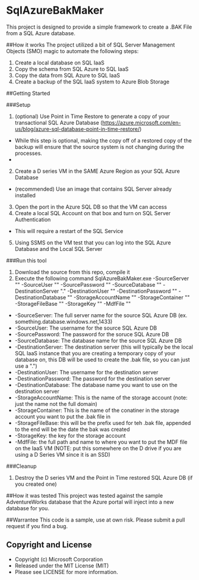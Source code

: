 # SqlAzureBakMaker
This project is designed to provide a simple framework to create a .BAK File from a SQL Azure database. 

##How it works
The project utilized a bit of SQL Server Management Objects (SMO) magic to automate the following steps:

1. Create a local database on SQL IaaS
2. Copy the schema from SQL Azure to SQL IaaS
3. Copy the data from SQL Azure to SQL IaaS
4. Create a backup of the SQL IaaS system to Azure Blob Storage

##Getting Started

###Setup
1. (optional) Use Point in Time Restore to generate a copy of your transactional SQL Azure Database (https://azure.microsoft.com/en-us/blog/azure-sql-database-point-in-time-restore/)
  * While this step is optional, making the copy off of a restored copy of the backup will ensure that the source system is not changing during the processes.  
  * 
2. Create a D series VM in the SAME Azure Region as your SQL Azure Database
  * (recommended) Use an image that contains SQL Server already installed
3. Open the port in the Azure SQL DB so that the VM can access
4. Create a local SQL Account on that box and turn on SQL Server Authentication
  * This will require a restart of the SQL Service
5. Using SSMS on the VM test that you can log into the SQL Azure Database and the Local SQL Server

###Run this tool
1. Download the source from this repo, compile it
2. Execute the following command
SqlAzureBakMaker.exe -SourceServer "" -SourceUser "" -SourcePassword "" -SourceDatabase "" -DestinationServer "." -DestinationUser "" -DestinationPassword "" -DestinationDatabase "" -StorageAccountName "" -StorageContainer "" -StorageFileBase "" -StorageKey "" -MdfFile ""

  * -SourceServer: The full server name for the source SQL Azure DB (ex. something.database.windows.net,1433)
  * -SourceUser: The username for the source SQL Azure DB
  * -SourcePassword: The password for the soruce SQL Azure DB
  * -SourceDatabase: The database name for the source SQL Azure DB
  * -DestinationServer: The destination server (this will typically be the local SQL IaaS instance that you are creating a temporary copy of your database on, this DB will be used to create the .bak file, so you can just use a ".")
  * -DestinationUser: The username for the destination server 
  * -DestinationPassword: The password for the destination server
  * -DestinationDatabase: The database name you want to use on the destination server
  * -StorageAccountName: This is the name of the storage account (note: just the name not the full domain)
  * -StorageContainer: This is the name of the conatiner in the storage account you want to put the .bak file in
  * -StorageFileBase: this will be the prefix used for teh .bak file, appended to the end will be the date the bak was created
  * -StorageKey: the key for the storage account
  * -MdfFile: the full path and name to where you want to put the MDF file on the IaaS VM (NOTE: put this somewhere on the D drive if you are using a D Series VM since it is an SSD)

###Cleanup
1. Destroy the D series VM and the Point in Time restored SQL Azure DB (if you created one)

##How it was tested
This project was tested against the sample AdventureWorks database that the Azure portal will inject into a new database for you. 

##Warrantee
This code is a sample, use at own risk. Please submit a pull request if you find a bug. 

## Copyright and License
- Copyright (c) Microsoft Corporation
- Released under the MIT License (MIT)
- Please see LICENSE for more information.
